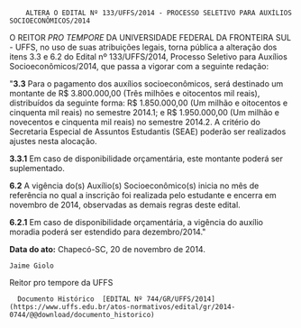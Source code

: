         ALTERA O EDITAL Nº 133/UFFS/2014 - PROCESSO SELETIVO PARA AUXÍLIOS SOCIOECONÔMICOS/2014  

O REITOR *PRO TEMPORE* DA UNIVERSIDADE FEDERAL DA FRONTEIRA SUL - UFFS, no uso de suas atribuições legais, torna pública a alteração dos itens 3.3 e 6.2 do Edital nº 133/UFFS/2014, Processo Seletivo para Auxílios Socioeconômicos/2014, que passa a vigorar com a seguinte redação:

 "**3.3** Para o pagamento dos auxílios socioeconômicos, será destinado um montante de R$ 3.800.000,00 (Três milhões e oitocentos mil reais), distribuídos da seguinte forma: R$ 1.850.000,00 (Um milhão e oitocentos e cinquenta mil reais) no semestre 2014.1; e R$ 1.950.000,00 (Um milhão e novecentos e cinquenta mil reais) no semestre 2014.2. A critério do Secretaria Especial de Assuntos Estudantis (SEAE) poderão ser realizados ajustes nesta alocação.

 **3.3.1** Em caso de disponibilidade orçamentária, este montante poderá ser suplementado.

 **6.2** A vigência do(s) Auxílio(s) Socioeconômico(s) inicia no mês de referência no qual a inscrição foi realizada pelo estudante e encerra em novembro de 2014, observadas as demais regras deste edital.

 **6.2.1** Em caso de disponibilidade orçamentária, a vigência do auxílio moradia poderá ser estendido para dezembro/2014."

  

   **Data do ato:** Chapecó-SC, 20 de novembro de 2014.   
 

    Jaime Giolo   
 Reitor pro tempore da UFFS 

      Documento Histórico  [EDITAL Nº 744/GR/UFFS/2014](https://www.uffs.edu.br/atos-normativos/edital/gr/2014-0744/@@download/documento_historico)     
      